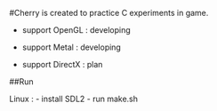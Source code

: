#Cherry is created to practice C experiments in game.

- support OpenGL  : developing

- support Metal   : developing

- support DirectX : plan

##Run

Linux :
        - install SDL2
        - run make.sh
